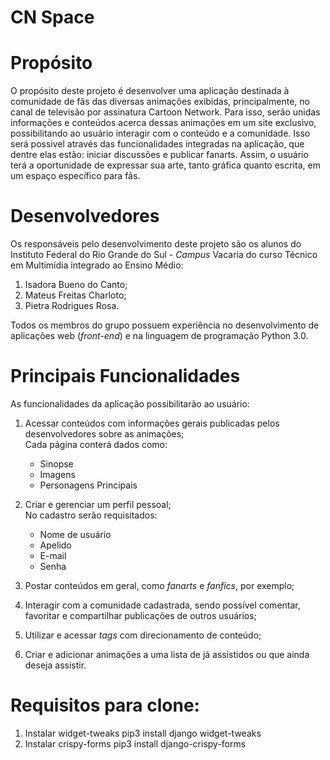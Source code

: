 # CN Space

# Propósito

O propósito deste projeto é desenvolver uma aplicação destinada à comunidade de fãs das diversas animações exibidas, principalmente, no canal de televisão por assinatura Cartoon Network. Para isso, serão unidas informações e conteúdos acerca dessas animações em um site exclusivo, possibilitando ao usuário interagir com  o conteúdo e a comunidade. Isso será possivel através das funcionalidades integradas na aplicação, que dentre elas estão: iniciar discussões e publicar fanarts. Assim, o usuário terá a oportunidade de expressar sua arte, tanto gráfica quanto escrita, em um espaço específico para fãs. 

# Desenvolvedores

Os responsáveis pelo desenvolvimento deste projeto são os alunos do Instituto Federal do Rio Grande do Sul - *Campus* Vacaria do curso Técnico em Multimídia integrado ao Ensino Médio:
1. Isadora Bueno do Canto;
2. Mateus Freitas Charloto;
3. Pietra Rodrigues Rosa.

Todos os membros do grupo possuem experiência no desenvolvimento de aplicações web (*front-end*) e na linguagem de programação Python 3.0.

# Principais Funcionalidades

As funcionalidades da aplicação possibilitarão ao usuário:
1. Acessar conteúdos com informações gerais publicadas pelos desenvolvedores sobre as animações;  
	Cada página conterá dados como:  
	* Sinopse  
  	* Imagens  
	* Personagens Principais  
  
2. Criar e gerenciar um perfil pessoal;  
	No cadastro serão requisitados:  
	* Nome de usuário  
  	* Apelido  
	* E-mail  
	* Senha  

3. Postar conteúdos em geral, como *fanarts* e *fanfics*, por exemplo;
4. Interagir com a comunidade cadastrada, sendo possível comentar, favoritar e compartilhar publicações de outros usuários;
5. Utilizar e acessar *tags* com direcionamento de conteúdo;  
6. Criar e adicionar animações a uma lista de já assistidos ou que ainda deseja assistir.

# Requisitos para clone:
1. Instalar widget-tweaks 
	pip3 install django widget-tweaks 
2. Instalar crispy-forms 
	pip3 install django-crispy-forms

